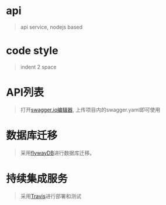 # api
> api service, nodejs based

# code style
> indent 2 space

# API列表
> 打开[swagger.io编辑器](http://editor.swagger.io/#/edit), 上传项目内的swagger.yaml即可使用

# 数据库迁移
> 采用[flywayDB](http://flywaydb.org/)进行数据库迁移。

# 持续集成服务
> 采用[Travis](travis-ci.org)进行部署和测试